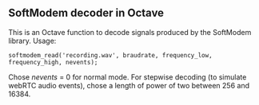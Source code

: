 ## SoftModem decoder in Octave

This is an Octave function to decode signals produced by the SoftModem library. Usage:

	softmodem_read('recording.wav', braudrate, frequency_low, frequency_high, nevents);

Chose _nevents_ = 0 for normal mode. For stepwise decoding (to simulate webRTC audio events), chose a length of power of two between 256 and 16384. 